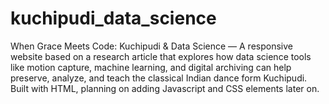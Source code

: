 # kuchipudi_data_science
When Grace Meets Code: Kuchipudi & Data Science — A responsive website based on a research article that explores how data science tools like motion capture, machine learning, and digital archiving can help preserve, analyze, and teach the classical Indian dance form Kuchipudi. Built with HTML, planning on adding Javascript and CSS elements later on.
